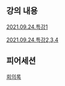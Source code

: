 ## 강의 내용

[2021.09.24.특강1](https://thought-process-ing.tistory.com/22)

[2021.09.24.특강2,3,4](https://thought-process-ing.tistory.com/23)



## 피어세션

[회의록](https://github.com/sangmandu/SangSangPlus/blob/main/Meet-up%20log/Week%200/2021-09-24%20%ED%9A%8C%EC%9D%98%EB%A1%9D.md)

